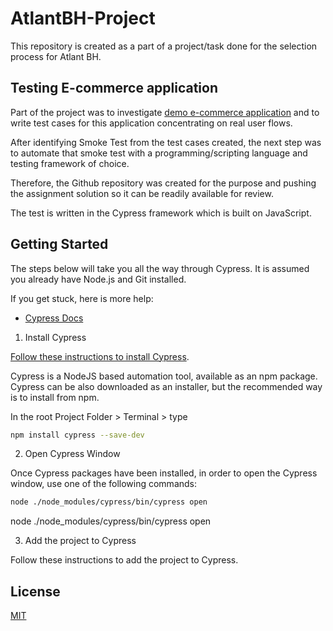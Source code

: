 # AtlantBH-Project

This repository is created as a part of a project/task done for the selection process for Atlant BH.


## Testing E-commerce application

Part of the project was to investigate [demo e-commerce application](http://automationpractice.com/index.php) and to write test cases for this application concentrating on real user flows. 

After identifying Smoke Test from the test cases created, the next step was to automate that smoke test with a programming/scripting language and testing framework of choice. 

Therefore, the Github repository was created for the purpose and pushing the assignment solution so it can be readily available for review.

The test is written in the Cypress framework which is built on JavaScript.


## Getting Started

The steps below will take you all the way through Cypress. It is assumed you already have Node.js and Git installed. 

If you get stuck, here is more help:

* [Cypress Docs](https://docs.cypress.io/guides/overview/why-cypress)



1. Install Cypress

[Follow these instructions to install Cypress](https://docs.cypress.io/guides/getting-started/installing-cypress#Opening-Cypress).

Cypress is a NodeJS based automation tool, available as an npm package. Cypress can be also downloaded as an installer, but the recommended way is to install from npm.

In the root Project Folder > Terminal > type 

```bash
npm install cypress --save-dev
```

2. Open Cypress Window

Once Cypress packages have been installed, in order to open the Cypress window, use one of the following commands:

```bash
node ./node_modules/cypress/bin/cypress open  
```
node ./node_modules/cypress/bin/cypress open  


3. Add the project to Cypress

Follow these instructions to add the project to Cypress.




## License
[MIT](https://choosealicense.com/licenses/mit/)
